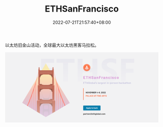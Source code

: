 ﻿---
weight: 
title: "ETHSanFrancisco"
description: "以太坊旧金山活动，全球最大以太坊黑客马拉松"
date: 2022-07-21T21:57:40+08:00
lastmod: 2022-07-21T16:45:40+08:00
draft: false
authors: ["MineW"]
featuredImage: "ethsanfrancisco.jpg"
link: "https://sf.ethglobal.com/"
tags: ["元宇宙社区","ETHSanFrancisco"]
categories: ["navigation"]
navigation: ["元宇宙社区"]
lightgallery: true
toc: true
pinned: false
recommend: false
recommend1: false
---
以太坊旧金山活动，全球最大以太坊黑客马拉松。

![image-20220721145154200](image-20220721145154200.png)